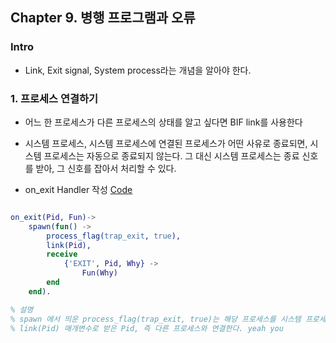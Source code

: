 ## Chapter 9. 병행 프로그램과 오류

### Intro

* Link, Exit signal, System process라는 개념을 알아야 한다.

### 1. 프로세스 연결하기

* 어느 한 프로세스가 다른 프로세스의 상태를 알고 싶다면 BIF link를 사용한다
* 시스템 프로세스, 시스템 프로세스에 연결된 프로세스가 어떤 사유로 종료되면, 시스템 프로세스는 자동으로 종료되지 않는다. 그 대신 시스템 프로세스는 종료 신호를 받아, 그 신호를 잡아서 처리할 수 있다.

* on_exit Handler 작성 [Code](./onExit/onExit.erl)

```erlang

on_exit(Pid, Fun)->
    spawn(fun() ->
        process_flag(trap_exit, true),
        link(Pid),
        receive
            {'EXIT', Pid, Why} ->
                Fun(Why)
        end
    end).

```

```erlang
% 설명 
% spawn 에서 띄운 process_flag(trap_exit, true)는 해당 프로세스를 시스템 프로세스로 전환, 그래 I am ready to hear you,
% link(Pid) 매개변수로 받은 Pid, 즉 다른 프로세스와 연결한다. yeah you

```
